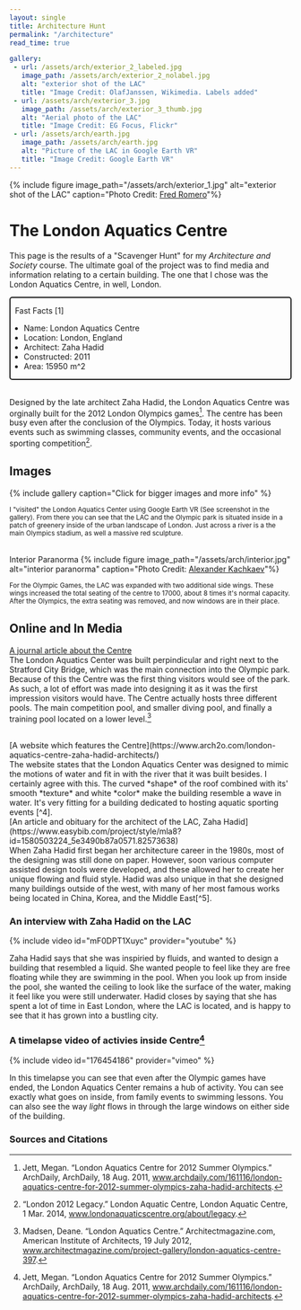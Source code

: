 ```yaml
---
layout: single
title: Architecture Hunt
permalink: "/architecture"
read_time: true

gallery:
 - url: /assets/arch/exterior_2_labeled.jpg
   image_path: /assets/arch/exterior_2_nolabel.jpg
   alt: "exterior shot of the LAC"
   title: "Image Credit: OlafJanssen, Wikimedia. Labels added"
 - url: /assets/arch/exterior_3.jpg
   image_path: /assets/arch/exterior_3_thumb.jpg
   alt: "Aerial photo of the LAC"
   title: "Image Credit: EG Focus, Flickr"
 - url: /assets/arch/earth.jpg
   image_path: /assets/arch/earth.jpg
   alt: "Picture of the LAC in Google Earth VR"
   title: "Image Credit: Google Earth VR"
---
```



{% include figure image_path="/assets/arch/exterior_1.jpg" alt="exterior shot of the LAC" caption="Photo Credit: [Fred Romero](https://flickr.com/photos/129231073@N06/31239073724)"%}

# The London Aquatics Centre

This page is the results of a "Scavenger Hunt" for my *Architecture and Society* course. The ultimate goal
of the project was to find media and information relating to a certain building. The one that I chose was the
London Aquatics Centre, in well, London.

<div style="border-style: solid; border-width: 2px; border-radius: 5px;">

<p>&nbsp;&nbsp;Fast Facts [1]</p>
<ul>
 <li>Name: London Aquatics Centre</li>
 <li>Location: London, England</li>
 <li>Architect: Zaha Hadid</li>
 <li>Constructed: 2011</li>
 <li>Area: 15950 m^2</li>
</ul>
</div>
<br/>

Designed by the late architect Zaha Hadid, the London Aquatics Centre was orginally built for the 2012
London Olympics games[^1]. The centre has been busy even after the conclusion of the Olympics. Today, it hosts
various events such as swimming classes, community events, and the occasional sporting competition[^2]. 
<br/>

## Images

{% include gallery caption="Click for bigger images and more info" %}



<div style="font-size:smaller">
I "visited" the London Aquatics Center using Google Earth VR (See screenshot in the gallery). From there you can see that the LAC and the Olympic park is situated inside in a patch
of greenery inside of the urban landscape of London. Just across a river is a the main Olympics stadium, as well a massive red sculpture.
</div>
<br/>

Interior Paranorma
{% include figure image_path="/assets/arch/interior.jpg" alt="interior paranorma" caption="Photo Credit: [Alexander Kachkaev](https://www.flickr.com/photos/kachkaev/6266855473/)"%}

<div style="font-size:smaller">
For the Olympic Games, the LAC was expanded with two additional side wings. These wings increased the total seating of the centre to 17000, about 8 times it's normal capacity.
After the Olympics, the extra seating was removed, and now windows are in their place.
</div>

## Online and In Media
[A journal article about the Centre](https://www.architectmagazine.com/project-gallery/london-aquatics-centre-397)
<br/>
The London Aquatics Center was built perpindicular and right next to the Stratford City Bridge, which was the main connection into the Olympic park. Because of this
the Centre was the first thing visitors would see of the park. As such, a lot of effort was made into designing it as it was the first impression visitors would have. The
Centre actually hosts three different pools. The main competition pool, and smaller diving pool, and finally a training pool located on a lower level.[^3]

<br/>
[A website which features the Centre](https://www.arch2o.com/london-aquatics-centre-zaha-hadid-architects/)
<br/>
The website states that the London Aquatics Center was designed to mimic the motions of water and fit in with the river that it was built besides. I certainly agree
with this. The curved *shape* of the roof combined with its' smooth *texture* and white *color* make the building resemble a wave in water. It's very fitting for
a building dedicated to hosting aquatic sporting events [^4].

<br/>
[An article and obituary for the architect of the LAC, Zaha Hadid](https://www.easybib.com/project/style/mla8?id=1580503224_5e3490b87a0571.82573638)
<br/>
When Zaha Hadid first began her architecture career in the 1980s, most of the designing was still done on paper. However, soon various computer assisted design tools 
were developed, and these allowed her to create her unique flowing and fluid style. Hadid was also unique in that she designed many buildings outside of the west, with many
of her most famous works being located in China, Korea, and the Middle East[^5].
<br/>

### An interview with Zaha Hadid on the LAC

{% include video id="mF0DPT1Xuyc" provider="youtube" %}

Zaha Hadid says that she was inspiried by fluids, and wanted to design a building that resembled a liquid. She wanted people to feel like they are free floating while
they are swimming in the pool. When you look up from inside the pool, she wanted the ceiling to look like the surface of the water, making it feel like you were still underwater.
Hadid closes by saying that she has spent a lot of time in East London, where the LAC is located, and is happy to see that it has grown into a bustling city.

### A timelapse video of activies inside Centre[^1]

{% include video id="176454186" provider="vimeo" %}

In this timelapse you can see that even after the Olympic games have ended, the London Aquatics Center remains a hub of activity. You can see exactly what goes on inside,
from family events to swimming lessons. You can also see the way *light* flows in through the large windows on either side of the building.


### Sources and Citations

[^1]: Jett, Megan. “London Aquatics Centre for 2012 Summer Olympics.” ArchDaily, ArchDaily, 18 Aug. 2011, www.archdaily.com/161116/london-aquatics-centre-for-2012-summer-olympics-zaha-hadid-architects.
[^2]: “London 2012 Legacy.” London Aquatic Centre, London Aquatic Centre, 1 Mar. 2014, www.londonaquaticscentre.org/about/legacy. 
[^3]: Madsen, Deane. “London Aquatics Centre.” Architectmagazine.com, American Institute of Architects, 19 July 2012, www.architectmagazine.com/project-gallery/london-aquatics-centre-397.
[^4]: “London Aquatics Centre: Zaha Hadid Architects.” Arch2O.Com, Arch2O, 5 Dec. 2018, www.arch2o.com/london-aquatics-centre-zaha-hadid-architects/.
[^5]: Sudjic, Deyan. “Dame Zaha Hadid Obituary.” The Guardian, Guardian News and Media, 1 Apr. 2016, www.theguardian.com/artanddesign/2016/apr/01/zaha-hadid-obituary.